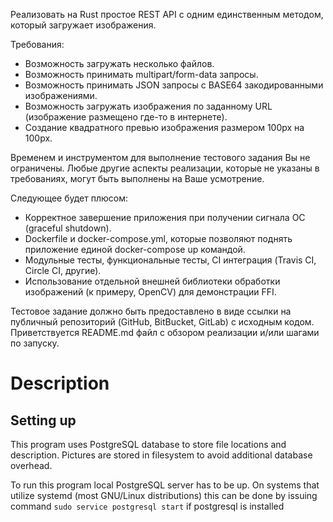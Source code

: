 Реализовать на Rust простое REST API с одним единственным методом, который загружает изображения.

Требования:
- Возможность загружать несколько файлов.
- Возможность принимать multipart/form-data запросы.
- Возможность принимать JSON запросы с BASE64 закодированными изображениями.
- Возможность загружать изображения по заданному URL (изображение размещено где-то в интернете).
- Создание квадратного превью изображения размером 100px на 100px.

Временем и инструментом для выполнение тестового задания Вы не ограничены. Любые другие аспекты реализации, которые не указаны в требованиях, могут быть выполнены на Ваше усмотрение.

Следующее будет плюсом:
- Корректное завершение приложения при получении сигнала ОС (graceful shutdown).
- Dockerfile и docker-compose.yml, которые позволяют поднять приложение единой docker-compose up командой.
- Модульные тесты, функциональные тесты, CI интеграция (Travis CI, Circle CI, другие).
- Использование отдельной внешней библиотеки обработки изображений (к примеру, OpenCV) для демонстрации FFI.

Тестовое задание должно быть предоставлено в виде ссылки на публичный репозиторий (GitHub, BitBucket, GitLab) с исходным кодом. Приветствуется README.md файл с обзором реализации и/или шагами по запуску.


# Description

## Setting up

This program uses PostgreSQL database to store file locations and description. Pictures are stored in filesystem to avoid additional database overhead.

To run this program local PostgreSQL server has to be up. On systems that utilize systemd (most GNU/Linux distributions) this can be done by issuing command `sudo service postgresql start` if postgresql is installed


